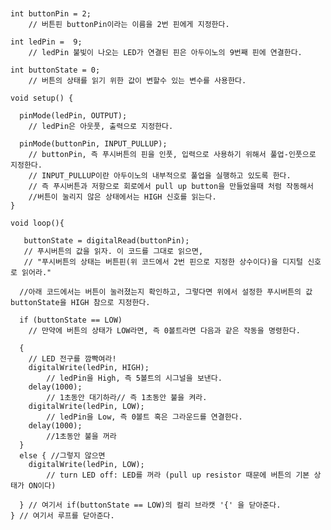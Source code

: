 <pre><code>

int buttonPin = 2;    
	// 버튼핀 buttonPin이라는 이름을 2번 핀에게 지정한다.
	
int ledPin =  9;   
	// ledPin 불빛이 나오는 LED가 연결된 핀은 아두이노의 9번째 핀에 연결한다.
	
int buttonState = 0;         
	// 버튼의 상태를 읽기 위한 값이 변할수 있는 변수를 사용한다.

void setup() {
  
  pinMode(ledPin, OUTPUT);   
    // ledPin은 아웃풋, 출력으로 지정한다.
  
  pinMode(buttonPin, INPUT_PULLUP);
    // buttonPin, 즉 푸시버튼의 핀을 인풋, 입력으로 사용하기 위해서 풀업-인풋으로 지정한다.  
    // INPUT_PULLUP이란 아두이노의 내부적으로 풀업을 실행하고 있도록 한다. 
    // 즉 푸시버튼과 저항으로 회로에서 pull up button을 만들었을때 처럼 작동해서 
    //버튼이 눌리지 않은 상태에서는 HIGH 신호를 읽는다.
}

void loop(){
   
   buttonState = digitalRead(buttonPin);  
   // 푸시버튼의 값을 읽자. 이 코드를 그대로 읽으면,
   // "푸시버튼의 상태는 버튼핀(위 코드에서 2번 핀으로 지정한 상수이다)을 디지털 신호로 읽어라."

  //아래 코드에서는 버튼이 눌러졌는지 확인하고, 그렇다면 위에서 설정한 푸시버튼의 값 buttonState을 HIGH 참으로 지정한다.  

  if (buttonState == LOW) 
  	// 만약에 버튼의 상태가 LOW라면, 즉 0볼트라면 다음과 같은 작동을 명령한다.
  
  {
    // LED 전구를 깜빡여라!
    digitalWrite(ledPin, HIGH); 
    	// ledPin을 High, 즉 5볼트의 시그널을 보낸다.
    delay(1000);
    	// 1초동안 대기하라// 즉 1초동안 불을 켜라.
    digitalWrite(ledPin, LOW);
    	// ledPin을 Low, 즉 0볼트 혹은 그라운드를 연결한다.
    delay(1000); 
    	//1초동안 불을 꺼라
  } 
  else { //그렇지 않으면
    digitalWrite(ledPin, LOW); 
    	// turn LED off: LED를 꺼라 (pull up resistor 때문에 버튼의 기본 상태가 ON이다)  
    
  } // 여기서 if(buttonState == LOW)의 컬리 브라캣 '{' 을 닫아준다.   
} // 여기서 루프를 닫아준다. 
</code></pre>
